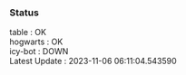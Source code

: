 ### Status


table : OK  
hogwarts : OK  
icy-bot : DOWN  
Latest Update : 2023-11-06 06:11:04.543590
